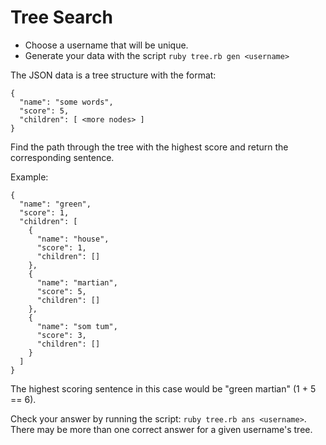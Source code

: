 Tree Search
===========

- Choose a username that will be unique.
- Generate your data with the script `ruby tree.rb gen <username>`

The JSON data is a tree structure with the format:

```
{
  "name": "some words",
  "score": 5,
  "children": [ <more nodes> ]
}
```

Find the path through the tree with the highest score and return the
corresponding sentence.

Example:

```
{
  "name": "green",
  "score": 1,
  "children": [
    {
      "name": "house",
      "score": 1,
      "children": []
    },
    {
      "name": "martian",
      "score": 5,
      "children": []
    },
    {
      "name": "som tum",
      "score": 3,
      "children": []
    }
  ]
}
```

The highest scoring sentence in this case would be "green martian"
(1 + 5 == 6).

Check your answer by running the script: `ruby tree.rb ans <username>`.
There may be more than one correct answer for a given username's tree.
